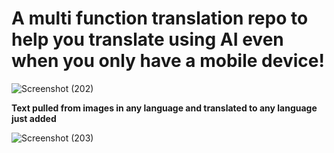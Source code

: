 # A multi function translation repo to help you translate using AI even when you only have a mobile device! 


![Screenshot (202)](https://user-images.githubusercontent.com/93559326/154795095-7988a7b3-9dfc-4f0c-9419-643d72007f02.png)

**Text pulled from images in any language and translated to any language just added**

![Screenshot (203)](https://user-images.githubusercontent.com/93559326/154828615-0dd52e34-7bb3-4ed3-b946-72e8d14c1f54.png)
